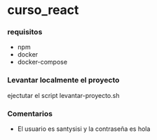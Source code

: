 # curso_react

### requisitos
* npm
* docker
* docker-compose

### Levantar localmente el proyecto
ejectutar el script levantar-proyecto.sh

### Comentarios
* El usuario es santysisi y la contraseña es hola

